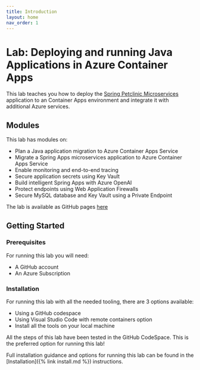 ```yaml
---
title: Introduction
layout: home
nav_order: 1
---
```


# Lab: Deploying and running Java Applications in Azure Container Apps

This lab teaches you how to deploy the [Spring Petclinic Microservices](https://github.com/Azure-Samples/java-microservices-aca-lab/tree/main/src) application to an Container Apps environment and integrate it with additional Azure services.

## Modules

This lab has modules on:

* Plan a Java application migration to Azure Container Apps Service
* Migrate a Spring Apps microservices application to Azure Container Apps Service
* Enable monitoring and end-to-end tracing
* Secure application secrets using Key Vault
* Build intelligent Spring Apps with Azure OpenAI
* Protect endpoints using Web Application Firewalls
* Secure MySQL database and Key Vault using a Private Endpoint

The lab is available as GitHub pages [here](https://azure-samples.github.io/java-microservices-aca-lab/)

## Getting Started

### Prerequisites

For running this lab you will need:

* A GitHub account
* An Azure Subscription

### Installation

For running this lab with all the needed tooling, there are 3 options available:

* Using a GitHub codespace  
* Using Visual Studio Code with remote containers option
* Install all the tools on your local machine

All the steps of this lab have been tested in the GitHub CodeSpace. This is the preferred option for running this lab!

Full installation guidance and options for running this lab can be found in the [Installation]({% link install.md %}) instructions.

